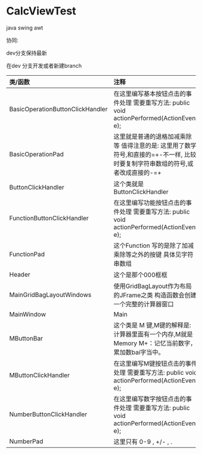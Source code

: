 # CalcViewTest
java swing awt

协同:

dev分支保持最新

在dev 分支开发或者新建branch

| 类/函数 | 注释|
| :----------------------------------------------------------- | :----------------------------------------------------------- |
|BasicOperationButtonClickHandler | 在这里编写基本按钮点击的事件处理 需要重写方法: public void actionPerformed(ActionEvent e); |
|BasicOperationPad              | 这里就是普通的退格加减乘除等 值得注意的是: 这里用了数学符号,和直接的=+-不一样, 比较时要复制字符串数组的符号,或者改成直接的-=+ |
| ButtonClickHandler            | 这个类就是ButtonClickHandler                                 |
| FunctionButtonClickHandler | 在这里编写功能按钮点击的事件处理 需要重写方法: public void actionPerformed(ActionEvent e); |
| FunctionPad                 | 这个Function 写的是除了加减乘除等之外的按键 具体见字符串数组 |
| Header                                 |    这个是那个000框框  |
| MainGridBagLayoutWindows | 使用GridBagLayout作为布局的JFrame之类 构造函数会创建一个完整的计算器窗口 |
| MainWindow      | Main                                                         |
| MButtonBar                  | 这个类是 M 键,M键的解释是: 计算器里面有一个内存,M就是Memory M+：记忆当前数字，累加数bai字当中。 |
| MButtonClickHandler           | 在这里编写M键按钮点击的事件处理 需要重写方法: public void actionPerformed(ActionEvent e); |
| NumberButtonClickHandler | 在这里编写数字按钮点击的事件处理 需要重写方法: public void actionPerformed(ActionEvent e); |
| NumberPad                                | 这里只有 0-9 , +/- , .                                       |